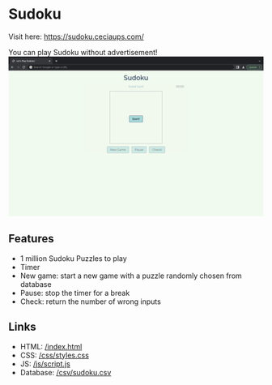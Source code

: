 # Sudoku
Visit here: https://sudoku.ceciaups.com/

You can play Sudoku without advertisement!
![Sudoku page](https://raw.githubusercontent.com/ceciaups/Sudoku/master/images/Sudoku.png)

## Features
- 1 million Sudoku Puzzles to play
- Timer
- New game: start a new game with a puzzle randomly chosen from database
- Pause: stop the timer for a break
- Check: return the number of wrong inputs

## Links
- HTML: [/index.html](index.html)
- CSS: [/css/styles.css](css/styles.css)
- JS: [/js/script.js](js/script.js)
- Database: [/csv/sudoku.csv](csv/sudoku.csv)
